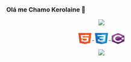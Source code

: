 ### Olá me Chamo Kerolaine 👋

<div align="center">
  <a href="https://github.com/k3rolaine">
      
 
<div align="center"> <a href="https://github.com/edy200415"> <img height="180em" src="https://github-readme-stats.vercel.app/api?username=k3rolaine&show_icons=true&theme=dark&include_all_commits=true&count_private=true"/> </div> <div style="display: inline_block"><br> <img align="center" alt="Edy-HTML" height="30" width="40" src="https://raw.githubusercontent.com/devicons/devicon/master/icons/html5/html5-original.svg"> <img align="center" alt="Edy-CSS" height="30" width="40" src="https://raw.githubusercontent.com/devicons/devicon/master/icons/css3/css3-original.svg"> <img align="center" alt="Edy-Csharp" height="30" width="40" src="https://raw.githubusercontent.com/devicons/devicon/master/icons/csharp/csharp-original.svg"> </div>
     
 
<div>
 
  <a href="https://www.instagram.com/k3rolaine/" target="_blank"><img src="https://img.shields.io/badge/-Instagram-%23E4405F?style=for-the-badge&logo=instagram&logoColor=white" target="_blank"></a>
  
 
</div>

